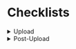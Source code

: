 # Checklists

<details>
  <summary>Upload</summary>

  - [ ]  Add thumbnail
  - [ ]  Add description
    - [ ]  CTA Sponsor + Short sentences that are SEO optimized for algorithm
    - [ ]  Test Sponsor link(s)
    - [ ]  Add other links if necessary
    - [ ]  Make Chapters on YouTube
  - [ ]  Add tags
  - [ ]  Add end card (Which video could they watch next?)
  - [ ]  Add to playlist
  - [ ]  Schedule video
</details>

<details>
  <summary>Post-Upload</summary>

  - [ ]  Make IG stories
  - [ ]  Make Reel/clips
  - [ ]  Share on social media
  - [ ]  Check for comments
  - [ ]  After 3h, check the baseline of CTR and Impressions
    - [ ]  If CTR & Impressions are lower than baseline → Change Thumbnail to “Thumbnail 2”
    - [ ]  After 3h, check the baseline of CTR and Impressions
      - [ ]  If CTR & Impressions are lower than baseline → Change Title to “Title 2”
      - [ ]  Check baseline of CTR and Impressions
        - [ ]  If CTR & Impressions are lower than baseline → Change Thumbnail to “Thumbnail 3”
        - [ ]  Check baseline of CTR and Impressions
          - [ ]  If CTR & Impressions are lower than baseline → Change Title to “Title 3”
          - [ ]  Check baseline of CTR and Impressions
            - [ ]  If CTR & Impressions are lower than baseline → Change Thumbnail to “Thumbnail 4”
            - [ ]  Check baseline of CTR and Impressions
              - [ ]  If CTR & Impressions are lower than baseline → Change Title to “Title 4”
              - [ ]  Cry if it’s not working ;)
</details>
